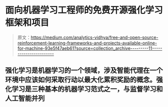 # 面向机器学习工程师的免费开源强化学习框架和项目

> 原文：<https://medium.com/analytics-vidhya/free-and-open-source-reinforcement-learning-frameworks-and-projects-available-online-for-machine-93e5f47aeb61?source=collection_archive---------11----------------------->

## 强化学习是机器学习的一个领域，涉及智能代理在一个环境中应该如何采取行动以最大化累积奖励的概念。强化学习是三种基本的机器学习范式之一，与监督学习和人工智能并列
